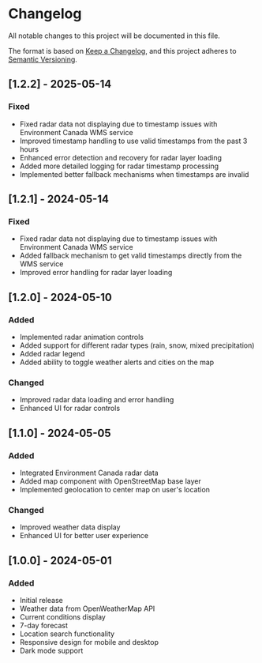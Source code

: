 # Changelog

All notable changes to this project will be documented in this file.

The format is based on [Keep a Changelog](https://keepachangelog.com/en/1.0.0/),
and this project adheres to [Semantic Versioning](https://semver.org/spec/v2.0.0.html).

## [1.2.2] - 2025-05-14

### Fixed
- Fixed radar data not displaying due to timestamp issues with Environment Canada WMS service
- Improved timestamp handling to use valid timestamps from the past 3 hours
- Enhanced error detection and recovery for radar layer loading
- Added more detailed logging for radar timestamp processing
- Implemented better fallback mechanisms when timestamps are invalid

## [1.2.1] - 2024-05-14

### Fixed
- Fixed radar data not displaying due to timestamp issues with Environment Canada WMS service
- Added fallback mechanism to get valid timestamps directly from the WMS service
- Improved error handling for radar layer loading

## [1.2.0] - 2024-05-10

### Added
- Implemented radar animation controls
- Added support for different radar types (rain, snow, mixed precipitation)
- Added radar legend
- Added ability to toggle weather alerts and cities on the map

### Changed
- Improved radar data loading and error handling
- Enhanced UI for radar controls

## [1.1.0] - 2024-05-05

### Added
- Integrated Environment Canada radar data
- Added map component with OpenStreetMap base layer
- Implemented geolocation to center map on user's location

### Changed
- Improved weather data display
- Enhanced UI for better user experience

## [1.0.0] - 2024-05-01

### Added
- Initial release
- Weather data from OpenWeatherMap API
- Current conditions display
- 7-day forecast
- Location search functionality
- Responsive design for mobile and desktop
- Dark mode support